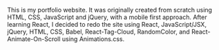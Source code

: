This is my portfolio website. It was originally created from scratch using HTML, CSS, JavaScript and jQuery, with a mobile first approach. After learning React, I decided to redo the site using React, JavaScript/JSX, jQuery, HTML, CSS, Babel, React-Tag-Cloud, RandomColor, and React-Animate-On-Scroll using Animations.css.

